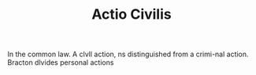 ---
title: Actio Civilis
letter: A
permalink: "/definitions/actio-civilis.html"
body: In the common law. A clvll action, ns distinguished from a crimi-nal action.
  Bracton dlvides personal actions
published_at: '2018-07-07'
source: Black's Law Dictionary
layout: post
---